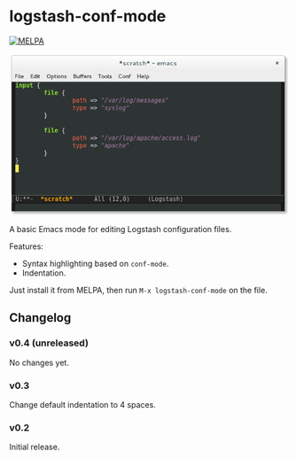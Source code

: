 # logstash-conf-mode

[![MELPA](http://melpa.org/packages/logstash-conf-badge.svg)](http://melpa.org/#/logstash-conf)

![logstash-conf-mode](screenshot.png)

A basic Emacs mode for editing Logstash configuration files.

Features:

* Syntax highlighting based on `conf-mode`.
* Indentation.

Just install it from MELPA, then run `M-x logstash-conf-mode` on the file.

## Changelog

### v0.4 (unreleased)

No changes yet.

### v0.3

Change default indentation to 4 spaces.

### v0.2

Initial release.
